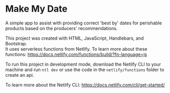 # Make My Date
A simple app to assist with providing correct 'best by' dates for perishable products based on the producers' recommendations. 

This project was created with HTML, JavaScript, Handlebars, and Bootstrap.  
It uses serverless functions from Netlify. To learn more about these functions: https://docs.netlify.com/functions/build/?fn-language=js

To run this project in development mode, download the Netlify CLI to your machine and run
```ntl dev``` or use the code in the ```netlify/functions``` folder to create an api. 

To learn more about the Netlify CLI: https://docs.netlify.com/cli/get-started/
